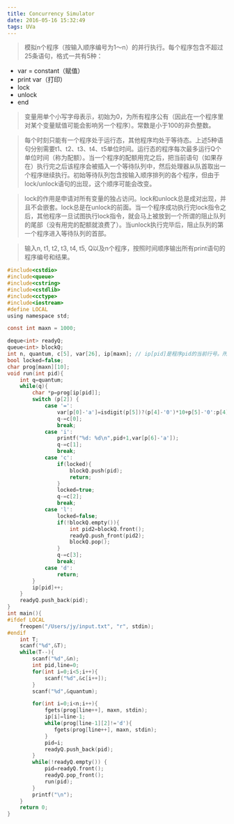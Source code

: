 ```yaml
---
title: Concurrency Simulator
date: 2016-05-16 15:32:49
tags: UVa
---
```

> 模拟n个程序（按输入顺序编号为1～n）的并行执行。每个程序包含不超过25条语句，格式一共有5种：
- var = constant（赋值）
- print var（打印）
- lock
- unlock
- end
<!--more-->
> 变量用单个小写字母表示，初始为0，为所有程序公有（因此在一个程序里对某个变量赋值可能会影响另一个程序）。常数是小于100的非负整数。

> 每个时刻只能有一个程序处于运行态，其他程序均处于等待态。上述5种语句分别需要t1、t2、t3、t4、t5单位时间。运行态的程序每次最多运行Q个单位时间（称为配额）。当一个程序的配额用完之后，把当前语句（如果存在）执行完之后该程序会被插入一个等待队列中，然后处理器从队首取出一个程序继续执行。初始等待队列包含按输入顺序排列的各个程序，但由于lock/unlock语句的出现，这个顺序可能会改变。 

> lock的作用是申请对所有变量的独占访问。lock和unlock总是成对出现，并且不会嵌套。lock总是在unlock的前面。当一个程序成功执行完lock指令之后，其他程序一旦试图执行lock指令，就会马上被放到一个所谓的阻止队列的尾部（没有用完的配额就浪费了）。当unlock执行完毕后，阻止队列的第一个程序进入等待队列的首部。 

> 输入n, t1, t2, t3, t4, t5, Q以及n个程序，按照时间顺序输出所有print语句的程序编号和结果。

```c
#include<cstdio>
#include<queue>
#include<cstring>
#include<cstdlib>
#include<cctype>
#include<iostream>
#define LOCAL
using namespace std;

const int maxn = 1000;

deque<int> readyQ;
queue<int> blockQ;
int n, quantum, c[5], var[26], ip[maxn]; // ip[pid]是程序pid的当前行号。所有程序都存在prog数组，更类似真实的情况，代码也更短
bool locked=false;
char prog[maxn][10];
void run(int pid){
    int q=quantum;
    while(q){
        char *p=prog[ip[pid]];
        switch (p[2]) {
            case '=':
                var[p[0]-'a']=isdigit(p[5])?(p[4]-'0')*10+p[5]-'0':p[4]-'0';
                q-=c[0];
                break;
            case 'i':
                printf("%d: %d\n",pid+1,var[p[6]-'a']);
                q-=c[1];
                break;
            case 'c':
                if(locked){
                    blockQ.push(pid);
                    return;
                }
                locked=true;
                q-=c[2];
                break;
            case 'l':
                locked=false;
                if(!blockQ.empty()){
                    int pid2=blockQ.front();
                    readyQ.push_front(pid2);
                    blockQ.pop();
                }
                q-=c[3];
                break;
            case 'd':
                return;
        }
        ip[pid]++;
    }
    readyQ.push_back(pid);
}
int main(){
#ifdef LOCAL
    freopen("/Users/jy/input.txt", "r", stdin);
#endif
    int T;
    scanf("%d",&T);
    while(T--){
        scanf("%d",&n);
        int pid,line=0;
        for(int i=0;i<5;i++){
            scanf("%d",&c[i++]);
        }
        scanf("%d",&quantum);

        for(int i=0;i<n;i++){
            fgets(prog[line++], maxn, stdin);
            ip[i]=line-1;
            while(prog[line-1][2]!='d'){
               fgets(prog[line++], maxn, stdin);
            }
            pid=i;
            readyQ.push_back(pid);
        }
        while(!readyQ.empty()) {
            pid=readyQ.front();
            readyQ.pop_front();
            run(pid);
        }
        printf("\n");
    }
    return 0;
}
```
